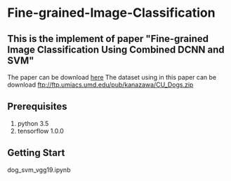 # Fine-grained-Image-Classification

## This is the implement of paper "Fine-grained Image Classification Using Combined DCNN and SVM"
The paper can be download [here](http://www.dbpia.co.kr/Journal/ArticleDetail/NODE07219262)
The dataset using in this paper can be download ftp://ftp.umiacs.umd.edu/pub/kanazawa/CU_Dogs.zip

## Prerequisites
1. python 3.5
2. tensorflow 1.0.0

## Getting Start

dog_svm_vgg19.ipynb


